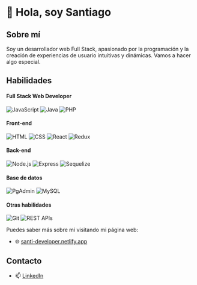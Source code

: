 # 👋 Hola, soy Santiago

## Sobre mí
Soy un desarrollador web Full Stack, apasionado por la programación y la creación de experiencias de usuario intuitivas y dinámicas. Vamos a hacer algo especial.

## Habilidades

#### Full Stack Web Developer
![JavaScript](https://img.shields.io/badge/-JavaScript-F7DF1E?style=for-the-badge&logo=javascript&logoColor=black)
![Java](https://img.shields.io/badge/-Java-007396?style=for-the-badge&logo=java&logoColor=white)
![PHP](https://img.shields.io/badge/-PHP-777BB4?style=for-the-badge&logo=php&logoColor=white)

#### Front-end
![HTML](https://img.shields.io/badge/-HTML5-E34F26?style=for-the-badge&logo=html5&logoColor=white)
![CSS](https://img.shields.io/badge/-CSS3-1572B6?style=for-the-badge&logo=css3&logoColor=white)
![React](https://img.shields.io/badge/-React-61DAFB?style=for-the-badge&logo=react&logoColor=black)
![Redux](https://img.shields.io/badge/-Redux-764ABC?style=for-the-badge&logo=redux&logoColor=white)

#### Back-end
![Node.js](https://img.shields.io/badge/-Node.js-339933?style=for-the-badge&logo=node.js&logoColor=white)
![Express](https://img.shields.io/badge/-Express-000000?style=for-the-badge&logo=express&logoColor=white)
![Sequelize](https://img.shields.io/badge/-Sequelize-52B0E7?style=for-the-badge)

#### Base de datos
![PgAdmin](https://img.shields.io/badge/-PgAdmin-4169E1?style=for-the-badge&logo=pgadmin&logoColor=white)
![MySQL](https://img.shields.io/badge/-MySQL-4479A1?style=for-the-badge&logo=mysql&logoColor=white)

#### Otras habilidades
![Git](https://img.shields.io/badge/-Git-F05032?style=for-the-badge&logo=git&logoColor=white)
![REST APIs](https://img.shields.io/badge/-REST%20APIs-FF6C37?style=for-the-badge)

Puedes saber más sobre mí visitando mi página web:
- 🌐 [santi-developer.netlify.app](https://santi-developer.netlify.app/)

## Contacto
- 📫 [LinkedIn](https://www.linkedin.com/in/santiago-quiroga-ab4633230/)
